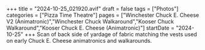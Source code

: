 +++
title = "2024-10-25_021920.avif"
draft = false
tags = ["Photos"]
categories = ["Pizza Time Theatre"]
pages = ["Winchester Chuck E. Cheese V2 (Animatronic)","Winchester Chuck Walkaround","Kooser Chuck Walkaround","Kooser Chuck E. Cheese (Animatronic)"]
startDate = "2024-10-25"
+++
Scan of back side of yardage of fabric matching the vests used on early Chuck E. Cheese animatronics and walkarounds.
